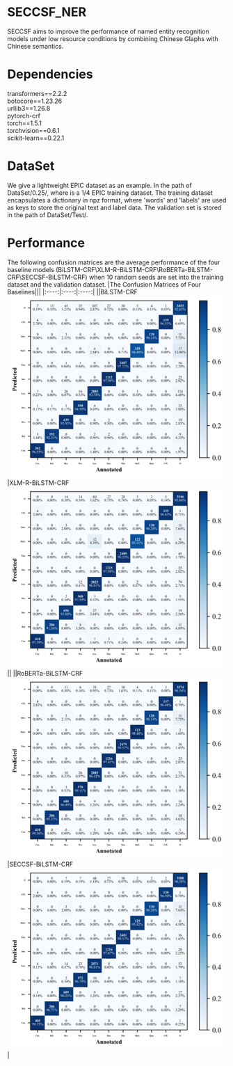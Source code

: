 # SECCSF_NER
SECCSF aims to improve the performance of named entity recognition models under low resource conditions by combining Chinese Glaphs with Chinese semantics.
# Dependencies
transformers==2.2.2  
botocore==1.23.26  
urllib3==1.26.8  
pytorch-crf  
torch==1.5.1  
torchvision==0.6.1  
scikit-learn==0.22.1  
# DataSet
We give a lightweight EPIC dataset as an example. In the path of DataSet/0.25/, where is a 1/4 EPIC training dataset. The training dataset encapsulates a dictionary in npz format, where 'words' and 'labels' are used as keys to store the original text and label data. The validation set is stored in the path of DataSet/Test/.
# Performance
The following confusion matrices are the average performance of the four baseline models (BiLSTM-CRF\XLM-R-BiLSTM-CRF\RoBERTa-BiLSTM-CRF\SECCSF-BiLSTM-CRF) when 10 random seeds are  set into the training dataset and the validation dataset.
|The Confusion Matrices of Four Baselines|||
|:----:|:----:|:----:|
||BiLSTM-CRF![BiLSTM-CRF](https://github.com/tinyyhorm/SECCSF_NER/blob/main/DataSet/Results/BiLSTM-CRF.jpg)|XLM-R-BiLSTM-CRF![XLM-R-BiLSTM-CRF](https://github.com/tinyyhorm/SECCSF_NER/blob/main/DataSet/Results/XLM-R-BiLSTM-CRF.jpg)||
||RoBERTa-BiLSTM-CRF![RoBERTa-BiLSTM-CRF](https://github.com/tinyyhorm/SECCSF_NER/blob/main/DataSet/Results/RoBERTa-BiLSTM-CRF.jpg)|SECCSF-BiLSTM-CRF![SECCSF-BiLSTM-CRF](https://github.com/tinyyhorm/SECCSF_NER/blob/main/DataSet/Results/SECCSF-BiLSTM-CRF.jpg)|
